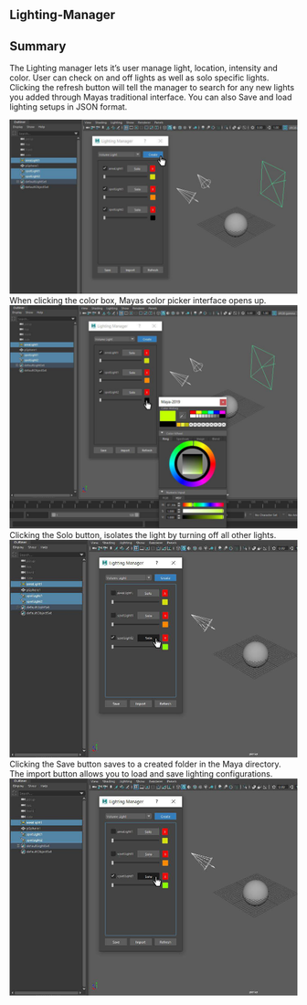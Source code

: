 ## Lighting-Manager
## Summary
The Lighting manager lets it’s user manage light, location, intensity and color. User can check on and off lights as well as solo specific lights. Clicking the refresh button will tell the manager to search for any new lights you added through Mayas traditional interface. You can also Save and load lighting setups in JSON format.
 
![](pics/1.jpg)
When clicking the color box, Mayas color picker interface opens up.
![](pics/2.jpg)
Clicking the Solo button, isolates the light by turning off all other lights.
![](pics/3.jpg)
Clicking the Save button saves to a created folder in the Maya directory. 
The import button allows you to load and save lighting configurations. 
![](pics/3.jpg)
